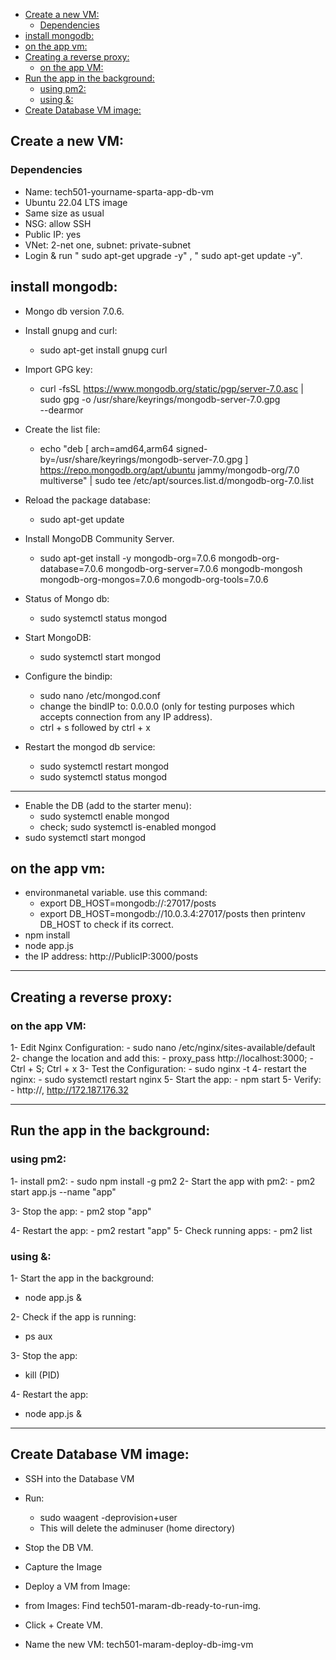 - [Create a new VM:](#create-a-new-vm)
  - [Dependencies](#dependencies)
- [install mongodb:](#install-mongodb)
- [on the app vm:](#on-the-app-vm)
- [Creating a reverse proxy:](#creating-a-reverse-proxy)
  - [on the app VM:](#on-the-app-vm-1)
- [Run the app in the background:](#run-the-app-in-the-background)
  - [using pm2:](#using-pm2)
  - [using \&:](#using-)
- [Create Database VM image:](#create-database-vm-image)

## Create a new VM:
### Dependencies
- Name: tech501-yourname-sparta-app-db-vm
- Ubuntu 22.04 LTS image
- Same size as usual
- NSG: allow SSH
- Public IP: yes
- VNet: 2-net one, subnet: private-subnet
- Login & run " sudo apt-get upgrade -y" , " sudo apt-get update -y".
  
## install mongodb:
- Mongo db version 7.0.6.
- Install gnupg and curl:
    - sudo apt-get install gnupg curl
- Import GPG key:
    - curl -fsSL https://www.mongodb.org/static/pgp/server-7.0.asc | \
   sudo gpg -o /usr/share/keyrings/mongodb-server-7.0.gpg \
   --dearmor

- Create the list file:
    - echo "deb [ arch=amd64,arm64 signed-by=/usr/share/keyrings/mongodb-server-7.0.gpg ] https://repo.mongodb.org/apt/ubuntu jammy/mongodb-org/7.0 multiverse" | sudo tee /etc/apt/sources.list.d/mongodb-org-7.0.list
- Reload the package database:
    - sudo apt-get update
- Install MongoDB Community Server.
  - sudo apt-get install -y mongodb-org=7.0.6 mongodb-org-database=7.0.6 mongodb-org-server=7.0.6 mongodb-mongosh mongodb-org-mongos=7.0.6 mongodb-org-tools=7.0.6
- Status of Mongo db:
  - sudo systemctl status mongod
- Start MongoDB:
  - sudo systemctl start mongod 
- Configure the bindip:
  - sudo nano /etc/mongod.conf
  - change the bindIP to: 0.0.0.0 (only for testing purposes which accepts connection from any IP address). 
  - ctrl + s followed by ctrl + x
- Restart the mongod db service:
  - sudo systemctl restart mongod
  - sudo systemctl status mongod
---------------------------

- Enable the DB (add to the starter menu):
  - sudo systemctl enable mongod 
  - check; sudo systemctl is-enabled mongod 
- sudo systemctl start mongod

## on the app vm:

- environmanetal variable. use this command:
    - export DB_HOST=mongodb://<private IP>:27017/posts
    - export DB_HOST=mongodb://10.0.3.4:27017/posts
then printenv DB_HOST to check if its correct. 
- npm install
- node app.js
- the IP address: http://PublicIP:3000/posts
--------------------------------------------

## Creating a reverse proxy:
### on the app VM:
1- Edit Nginx Configuration:
    - sudo nano /etc/nginx/sites-available/default
2- change the location and add this:
    - proxy_pass http://localhost:3000;
    - Ctrl + S; Ctrl + x
3- Test the Configuration:
    - sudo nginx -t
4- restart the nginx:
    - sudo systemctl restart nginx
5- Start the app:
    - npm start
5- Verify:
    - http://<your-public-ip>, http://172.187.176.32

---------------------------------------

## Run the app in the background:
### using pm2:

1- install pm2: 
    - sudo npm install -g pm2
2- Start the app with pm2:
    - pm2 start app.js --name "app"

3- Stop the app:
    - pm2 stop "app"

4- Restart the app:
    - pm2 restart "app"
5- Check running apps:
    - pm2 list


### using &:
1- Start the app in the background:
- node app.js &
  
2- Check if the app is running:
- ps aux 
  
3- Stop the app:
- kill (PID)
  
4- Restart the app:
- node app.js &

----------------------------------------

## Create Database VM image:
- SSH into the Database VM

- Run:
    - sudo waagent -deprovision+user
    - This will delete the adminuser (home directory)
- Stop the DB VM.
- Capture the Image
- Deploy a VM from Image:
- from Images: Find tech501-maram-db-ready-to-run-img.
- Click + Create VM.
- Name the new VM: tech501-maram-deploy-db-img-vm
